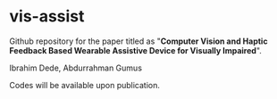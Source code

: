 # vis-assist

Github repository for the paper titled as 
"**Computer Vision and Haptic Feedback Based Wearable Assistive Device for Visually Impaired**".

Ibrahim Dede, Abdurrahman Gumus

Codes will be available upon publication.
